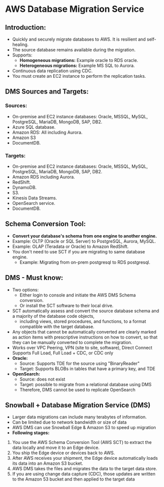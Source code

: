# AWS Database Migration Service

## Introduction:

- Quickly and securely migrate databases to AWS. It is resilient and self-healing.
- The source database remains available during the migration.
- Supports:
  - **Homogeneous migrations:** Example oracle to RDS oracle.
  - **Heterogeneous migrations:** Example MS SQL to Aurora.
- Continuous data replication using CDC.
- You must create an EC2 instance to perform the replication tasks.

## DMS Sources and Targets:

### Sources:

- On-premise and EC2 instance databases: Oracle, MSSQL, MySQL, PostgreSQL, MariaDB, MongoDB, SAP, DB2.
- Azure SQL database.
- Amazon RDS: All including Aurora.
- Amazon S3
- DocumentDB.

### Targets:
- On-premise and EC2 instance databases: Oracle, MSSQL, MySQL, PostgreSQL, MariaDB, MongoDB, SAP, DB2.
- Amazon RDS including Aurora.
- RedShift.
- DynamoDB.
- S3.
- Kinesis Data Streams.
- OpenSearch service.
- DocumentDB.

## Schema Conversion Tool:

- **Convert your database's schema from one engine to another engine.**
- Example: OLTP (Oracle or SQL Server) to PostgreSQL, Aurora, MySQL.
- Example: OLAP (Teradata or Oracle) to Amazon RedShift.
- You don't need to use SCT if you are migrating to same database engine.
  - Example: Migrating from on-prem postgresql to RDS postgresql.

## DMS - Must know:

- Two options:
  - Either login to console and initiate the AWS DMS Schema conversion.
  - Or install the SCT software to their local drive.
- SCT automatically assess and convert the source database schema and a majority of the database code objects, 
  - including views, stored procedures, and functions, to a format compatible with the target database.
- Any objects that cannot be automatically converted are clearly marked as action items with prescriptive instructions 
  on how to convert, so that they can be manually converted to complete the migration.
- Works over VPC Peering, VPN (site to site, software), Direct Connect Supports Full Load, Full Load + CDC, or CDC only 
- **Oracle:**
  - Source: Supports TDE for the source using "BinaryReader"
  - Target: Supports BLOBs in tables that have a primary key, and TDE
- **OpenSearch:**
  - Source: does not exist
  - Target: possible to migrate from a relational database using DMS
  - Therefore, DMS cannot be used to replicate OpenSearch

## Snowball + Database Migration Service (DMS)
- Larger data migrations can include many terabytes of information.
- Can be limited due to network bandwidth or size of data
- AWS DMS can use Snowball Edge & Amazon S3 to speed up migration
- **Following stages:**
1. You use the AWS Schema Conversion Tool (AWS SCT) to extract the data locally and move it to an Edge device.
2. You ship the Edge device or devices back to AWS.
3. After AWS receives your shipment, the Edge device automatically loads its data into an Amazon S3 bucket.
4. AWS DMS takes the files and migrates the data to the target data store. 
5. If you are using change data capture (CDC), those updates are written to the Amazon 53 bucket and then applied to the target data